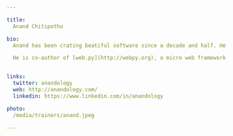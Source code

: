 ```yaml
---

title:
  Anand Chitipothu

bio:
  Anand has been crating beatiful software since a decade and half. He's now building a data science platform, [rorodata](http://rorodata.com/), which he recently co-founded. He regularly conducts advanced programming courses through Pipal Academy.

  He is co-author of [web.py](http://webpy.org), a micro web framework in Python. He has worked at Strand Life Sciences and Internet Archive.


links:
  twitter: anandology
  web: http://anandology.com/
  linkedin: https://www.linkedin.com/in/anandology

photo:
  /media/trainers/anand.jpeg

---
```

